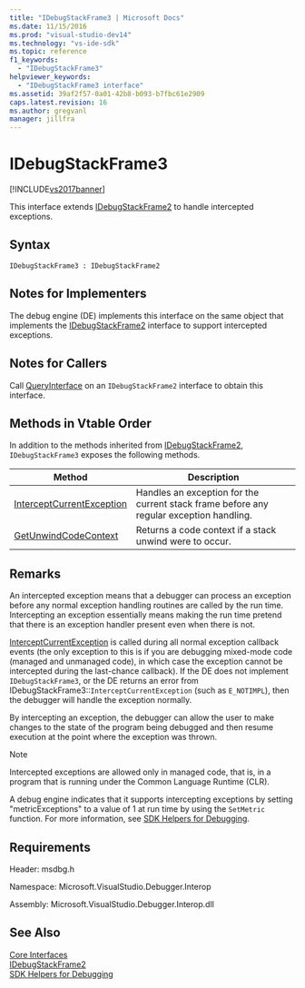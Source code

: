 ```yaml
---
title: "IDebugStackFrame3 | Microsoft Docs"
ms.date: 11/15/2016
ms.prod: "visual-studio-dev14"
ms.technology: "vs-ide-sdk"
ms.topic: reference
f1_keywords: 
  - "IDebugStackFrame3"
helpviewer_keywords: 
  - "IDebugStackFrame3 interface"
ms.assetid: 39af2f57-0a01-42b8-b093-b7fbc61e2909
caps.latest.revision: 16
ms.author: gregvanl
manager: jillfra
---
```

# IDebugStackFrame3
[!INCLUDE[vs2017banner](../../../includes/vs2017banner.md)]

This interface extends [IDebugStackFrame2](../../../extensibility/debugger/reference/idebugstackframe2.md) to handle intercepted exceptions.  
  
## Syntax  
  
```  
IDebugStackFrame3 : IDebugStackFrame2  
```  
  
## Notes for Implementers  
 The debug engine (DE) implements this interface on the same object that implements the [IDebugStackFrame2](../../../extensibility/debugger/reference/idebugstackframe2.md) interface to support intercepted exceptions.  
  
## Notes for Callers  
 Call [QueryInterface](https://msdn.microsoft.com/library/62fce95e-aafa-4187-b50b-e6611b74c3b3) on an `IDebugStackFrame2` interface to obtain this interface.  
  
## Methods in Vtable Order  
 In addition to the methods inherited from [IDebugStackFrame2](../../../extensibility/debugger/reference/idebugstackframe2.md), `IDebugStackFrame3` exposes the following methods.  
  
|Method|Description|  
|------------|-----------------|  
|[InterceptCurrentException](../../../extensibility/debugger/reference/idebugstackframe3-interceptcurrentexception.md)|Handles an exception for the current stack frame before any regular exception handling.|  
|[GetUnwindCodeContext](../../../extensibility/debugger/reference/idebugstackframe3-getunwindcodecontext.md)|Returns a code context if a stack unwind were to occur.|  
  
## Remarks  
 An intercepted exception means that a debugger can process an exception before any normal exception handling routines are called by the run time. Intercepting an exception essentially means making the run time pretend that there is an exception handler present even when there is not.  
  
 [InterceptCurrentException](../../../extensibility/debugger/reference/idebugstackframe3-interceptcurrentexception.md) is called during all normal exception callback events (the only exception to this is if you are debugging mixed-mode code (managed and unmanaged code), in which case the exception cannot be intercepted during the last-chance callback). If the DE does not implement `IDebugStackFrame3`, or the DE returns an error from IDebugStackFrame3::`InterceptCurrentException` (such as `E_NOTIMPL`), then the debugger will handle the exception normally.  
  
 By intercepting an exception, the debugger can allow the user to make changes to the state of the program being debugged and then resume execution at the point where the exception was thrown.  
  
> [!NOTE]
> Intercepted exceptions are allowed only in managed code, that is, in a program that is running under the Common Language Runtime (CLR).  
  
 A debug engine indicates that it supports intercepting exceptions by setting "metricExceptions" to a value of 1 at run time by using the `SetMetric` function. For more information, see [SDK Helpers for Debugging](../../../extensibility/debugger/reference/sdk-helpers-for-debugging.md).  
  
## Requirements  
 Header: msdbg.h  
  
 Namespace: Microsoft.VisualStudio.Debugger.Interop  
  
 Assembly: Microsoft.VisualStudio.Debugger.Interop.dll  
  
## See Also  
 [Core Interfaces](../../../extensibility/debugger/reference/core-interfaces.md)   
 [IDebugStackFrame2](../../../extensibility/debugger/reference/idebugstackframe2.md)   
 [SDK Helpers for Debugging](../../../extensibility/debugger/reference/sdk-helpers-for-debugging.md)
